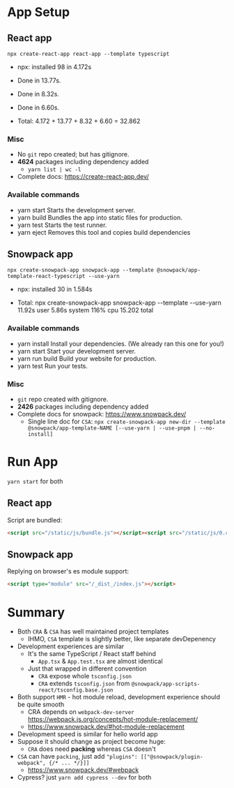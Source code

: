 # App Setup

## React app

`npx create-react-app react-app --template typescript`

* npx: installed 98 in 4.172s
* Done in 13.77s.
* Done in 8.32s.
* Done in 6.60s.

* Total: 4.172 + 13.77 + 8.32 + 6.60 = 32.862

### Misc

* No `git` repo created; but has gitignore.
* **4624** packages including dependency added
  * `yarn list | wc -l`
* Complete docs: https://create-react-app.dev/

### Available commands
* yarn start     Starts the development server.
* yarn build     Bundles the app into static files for production.
* yarn test     Starts the test runner.
* yarn eject  Removes this tool and copies build dependencies

## Snowpack app

`npx create-snowpack-app snowpack-app --template @snowpack/app-template-react-typescript --use-yarn`

* npx: installed 30 in 1.584s

* Total: npx create-snowpack-app snowpack-app --template  --use-yarn  11.92s user 5.86s system 116% cpu 15.202 total

### Available commands

* yarn install     Install your dependencies. (We already ran this one for you!)
* yarn start       Start your development server.
* yarn run build   Build your website for production.
* yarn test        Run your tests.

### Misc

* `git` repo created with gitignore.
* **2426** packages including dependency added
* Complete docs for snowpack: https://www.snowpack.dev/
  * Single line doc for `CSA`: `npx create-snowpack-app new-dir --template @snowpack/app-template-NAME [--use-yarn | --use-pnpm | --no-install]`

# Run App

`yarn start` for both

## React app

Script are bundled:

```html
<script src="/static/js/bundle.js"></script><script src="/static/js/0.chunk.js"></script><script src="/static/js/main.chunk.js"></script>
```

## Snowpack app

Replying on browser's es module support:

```html
<script type="module" src="/_dist_/index.js"></script>
```

# Summary

* Both `CRA` & `CSA` has well maintained project templates
  * IHMO, `CSA` template is slightly better, like separate devDepenency
* Development experiences are similar
  * It's the same TypeScript / React staff behind
    * `App.tsx` & `App.test.tsx` are almost identical
  * Just that wrapped in different convention
    * `CRA` expose whole `tsconfig.json`
    * `CRA` extends `tsconfig.json` from `@snowpack/app-scripts-react/tsconfig.base.json`
* Both support `HMR` - hot module reload, development experience should be quite smooth
  * CRA depends on `webpack-dev-server` https://webpack.js.org/concepts/hot-module-replacement/
  * https://www.snowpack.dev/#hot-module-replacement
* Development speed is similar for hello world app
* Suppose it should change as project become huge:
  * `CRA` does need **packing** whereas `CSA` doesn't
* `CSA` can have `packing`, just add `"plugins": [["@snowpack/plugin-webpack", {/* ... */}]]`
  * https://www.snowpack.dev/#webpack
* Cypress? just `yarn add cypress --dev` for both
